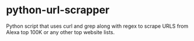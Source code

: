 # python-url-scrapper
Python script that uses curl and grep along with regex to scrape URLS from Alexa top 100K or any other top website lists.
